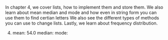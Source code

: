 In chapter 4, we cover lists, how to implement them and store them. 
We also learn about mean median and mode and how even in string form you can use them to find certian letters
We also see the different types of methods you can use to change lists.
Lastly, we learn about frequency distribution.

4. mean: 54.0
median:
mode: 
